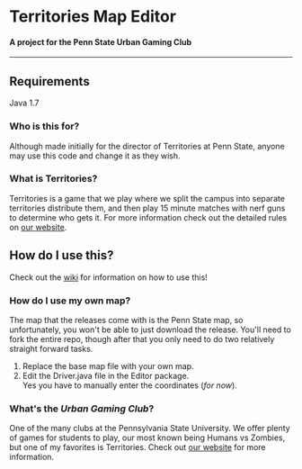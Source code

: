 # Territories Map Editor #
#### A project for the Penn State Urban Gaming Club ####

---------------------------

## Requirements ##
Java 1.7

### Who is this for? ###
Although made initially for the director of Territories at Penn State, anyone may use this code and change it as they wish.

### What is Territories? ###
Territories is a game that we play where we split the campus into separate territories distribute them, and then play 15 minute matches with nerf guns to determine who gets it. For more information check out the detailed rules on [our website](http://urbangaming.org/games/territories).

## How do I use this? ###
Check out the [wiki](https://github.com/dLopreiato/UGC-Territories-Map-Editor/wiki) for information on how to use this!

### How do I use my own map? ###
The map that the releases come with is the Penn State map, so unfortunately, you won't be able to just download the release. You'll need to fork the entire repo, though after that you only need to do two relatively straight forward tasks.  
1. Replace the base map file with your own map.  
2. Edit the Driver.java file in the Editor package.  
Yes you have to manually enter the coordinates (*for now*).

### What's the *Urban Gaming Club*? ###
One of the many clubs at the Pennsylvania State University. We offer plenty of games for students to play, our most known being Humans vs Zombies, but one of my favorites is Territories. Check out [our website](http://urbangaming.org/) for more information.

